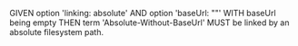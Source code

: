 GIVEN option 'linking: absolute'
AND option 'baseUrl: ""'
WITH baseUrl being empty
THEN term 'Absolute-Without-BaseUrl' MUST be linked by an absolute filesystem path.

